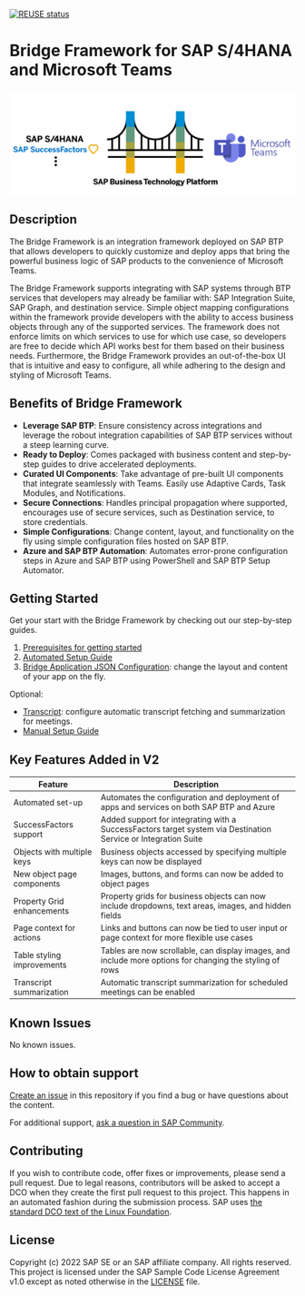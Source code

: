 [![REUSE status](https://api.reuse.software/badge/github.com/SAP-samples/btp-bridge-framework)](https://api.reuse.software/info/github.com/SAP-samples/btp-bridge-framework)

# Bridge Framework for SAP S/4HANA and Microsoft Teams

![Bridge Framework Image](./documentation/bridge-framework-main.png)

## Description
The Bridge Framework is an integration framework deployed on SAP BTP that allows developers to quickly customize and deploy apps that bring the powerful business logic of SAP products to the convenience of Microsoft Teams.

The Bridge Framework supports integrating with SAP systems through BTP services that developers may already be familiar with: SAP Integration Suite, SAP Graph, and destination service. Simple object mapping configurations within the framework provide developers with the ability to access business objects through any of the supported services. The framework does not enforce limits on which services to use for which use case, so developers are free to decide which API works best for them based on their business needs. Furthermore, the Bridge Framework provides an out-of-the-box UI that is intuitive and easy to configure, all while adhering to the design and styling of Microsoft Teams.

## Benefits of Bridge Framework
- **Leverage SAP BTP**: Ensure consistency across integrations and leverage the robout integration capabilities of SAP BTP services without a steep learning curve.
- **Ready to Deploy**: Comes packaged with business content and step-by-step guides to drive accelerated deployments.
- **Curated UI Components**: Take advantage of pre-built UI components that integrate seamlessly with Teams.
  Easily use Adaptive Cards, Task Modules, and Notifications.
- **Secure Connections**: Handles principal propagation where supported, encourages use of secure services, such as Destination service, to store credentials.
- **Simple Configurations**: Change content, layout, and functionality on the fly using simple configuration files hosted on SAP BTP.
- **Azure and SAP BTP Automation**: Automates error-prone configuration steps in Azure and SAP BTP using PowerShell and SAP BTP Setup Automator.

## Getting Started

Get your start with the Bridge Framework by checking out our step-by-step guides.

1. [Prerequisites for getting started](./documentation/manual-setup/prerequisites.md)
2. [Automated Setup Guide](./documentation/automation/Automation%20Overview.md)
3. [Bridge Application JSON Configuration](documentation/config/Bridge%20Application%20JSON%20Configuration.md): change the layout and content of your app on the fly.

Optional:

- [Transcript](documentation/manual-setup/transcript/Transcript%20Set%20Up.md): configure automatic transcript fetching and summarization for meetings.
- [Manual Setup Guide](./documentation/manual-setup/manual-setup.md)

## Key Features Added in V2

| Feature                    | Description                                                                                                    |
| -------------------------- | -------------------------------------------------------------------------------------------------------------- |
| Automated set-up           | Automates the configuration and deployment of apps and services on both SAP BTP and Azure                      |
| SuccessFactors support     | Added support for integrating with a SuccessFactors target system via Destination Service or Integration Suite |
| Objects with multiple keys | Business objects accessed by specifying multiple keys can now be displayed                                     |
| New object page components | Images, buttons, and forms can now be added to object pages                                                    |
| Property Grid enhancements | Property grids for business objects can now include dropdowns, text areas, images, and hidden fields           |
| Page context for actions   | Links and buttons can now be tied to user input or page context for more flexible use cases                    |
| Table styling improvements | Tables are now scrollable, can display images, and include more options for changing the styling of rows       |
| Transcript summarization   | Automatic transcript summarization for scheduled meetings can be enabled                                       |

## Known Issues
No known issues.

## How to obtain support
[Create an issue](https://github.com/SAP-samples/btp-bridge-framework/issues) in this repository if you find a bug or have questions about the content.
 
For additional support, [ask a question in SAP Community](https://answers.sap.com/questions/ask.html).

## Contributing
If you wish to contribute code, offer fixes or improvements, please send a pull request. Due to legal reasons, contributors will be asked to accept a DCO when they create the first pull request to this project. This happens in an automated fashion during the submission process. SAP uses [the standard DCO text of the Linux Foundation](https://developercertificate.org/).

## License
Copyright (c) 2022 SAP SE or an SAP affiliate company. All rights reserved. This project is licensed under the SAP Sample Code License Agreement v1.0 except as noted otherwise in the [LICENSE](LICENSE) file.
